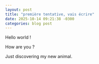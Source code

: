 ```yaml
---
layout: post
title: "première tentative, vais écrire"
date: 2025-10-14 09:21:38 -0300
categories: blog post
---
```


Hello world !

How are you ?

Just discovering my new animal.
